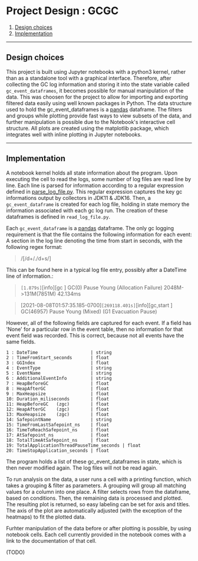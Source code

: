 # Project Design : GCGC

1. [Design choices](#design-choices)
2. [Implementation](#implementation)

---

## Design choices

This project is built using Jupyter notebooks with a python3 kernel, rather than as a standalone tool with a graphical interface. Therefore, after collecting the GC log information and storing it into the state variable called `gc_event_dataframes`, it becomes possible for manual manipulation of the data. This was choosen for the project to allow for importing and exporting filtered data easily using well known packages in Python. The data structure used to hold the gc_event_dataframes is a [pandas](https://pandas.pydata.org) dataframe. The filters and groups while plotting provide fast ways to view subsets of the data, and further manipulation is possible due to the Notebook's interactive cell structure. All plots are created using the matplotlib package, which integrates well with inline plotting in Jupyter notebooks.

---

## Implementation

A notebook kernel holds all state information about the program. Upon executing the cell to read the logs, some number of log files are read line by line. Each line is parsed for information according to a regular expression defined in [parse_log_file.py](parse_log_file.py). This regular expression captures the key gc informations output by collectors in JDK11 & JDK16. Then, a `gc_event_dataframe` is created for each log file, holding in state memory the information associated with each gc log run. The creation of these dataframes is defined in `read_log_file.py`. 

Each `gc_event_dataframe` is a [pandas](https://pandas.pydata.org) dataframe.
The only gc logging requirement is that the file contains the following information for each event: A section in the log line denoting the time from start in seconds, with the following regex format:
 >/[/d+/./d+s/]

This can be found here in a typical log file entry, possibly after a DateTime line of information.:

>`[1.879s]`[info][gc          ] GC(0) Pause Young (Allocation Failure) 2048M->131M(7851M) 42.134ms

> [2021-08-08T01:57:35.185-0700]`[269118.401s]`[info][gc,start      ] GC(46957) Pause Young (Mixed) (G1 Evacuation Pause)



However, all of the following fields are captured for each event. If a field has 'None' for a particular row in the event table, then no information for that event field was recorded. This is correct, because not all events have the same fields.
```
1 : DateTime                    | string
2 : TimeFromStart_seconds       | float
3 : GGIndex                     | float
4 : EventType                   | string
5 : EventName                   | string
6 : AdditionalEventInfo         | string
7 : HeapBeforeGC                | float
8 : HeapAfterGC                 | float
9 : MaxHeapsize                 | float
10: Duration_miliseconds        | float
11: HeapBeforeGC   (zgc)        | float
12: HeapAfterGC    (zgc)        | float
13: MaxHeapsize    (zgc)        | float
14: SafepointName               | string
15: TimeFromLastSafepoint_ns    | float
16: TimeToReachSafepoint_ns     | float
17: AtSafepoint_ns              | float
18: TotalTimeAtSafepoint_ns     | float
19: TotalApplicationThreadPauseTime_seconds | float
20: TimeStopApplication_seconds | float
```


The program holds a list of these gc_event_dataframes in state, which is then never modified again. The log files will not be read again.

To run analysis on the data, a user runs a cell with a printing function, which takes a grouping & filter as parameters.
A grouping will group all matching values for a column into one place. A filter selects rows from the dataframe, based on conditions. Then, the remaining data is processed and plotted. The resulting plot is returned, so easy labeling can be set for axis and titles. The axis of the plot are automatically adjusted (with the exception of the heatmaps) to fit the plotted data. 

Furhter manipulation of the data before or after plotting is possible, by using notebook cells. Each cell currently provided in the notebook comes with a link to the documentation of that cell.

(TODO)